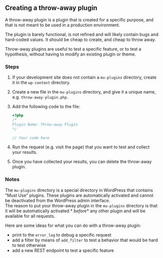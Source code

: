 ## Creating a throw-away plugin

A throw-away plugin is a plugin that is created for a specific purpose, and that is not meant to be used in a production
environment.

The plugin is barely functional, is not refined and will likely contain bugs and hard-coded values.
It should be cheap to create, and cheap to throw away.

Throw-away plugins are useful to test a specific feature, or to test a hypothesis, without having to modify an existing
plugin or theme.

### Steps

1. If your development site does not contain a `mu-plugins` directory, create it in the `wp-content` directory.

2. Create a new file in the `mu-plugins` directory, and give it a unique name, e.g. `throw-away-plugin.php`.

3. Add the following code to the file:

    ```php
    <?php
    /*
    Plugin Name: Throw-away Plugin
    */
   
    // Your code here
    ```

4. Run the request (e.g. visit the page) that you want to test and collect your results.

5. Once you have collected your results, you can delete the throw-away plugin.

### Notes

The `mu-plugins` directory is a special directory in WordPress that contains "Must Use" plugins. These plugins are
automatically activated and cannot be deactivated from the WordPress admin interface.  
The reason to put your throw-away plugin in the `mu-plugins` directory is that it will be automatically activated *
*before** any other plugin and will be available for all requests.

Here are some ideas for what you can do with a throw-away plugin:

* print to the `error_log` to debug a specific request
* add a filter by means of `add_filter` to test a behavior that would be hard to test otherwise
* add a new REST endpoint to test a specific feature
